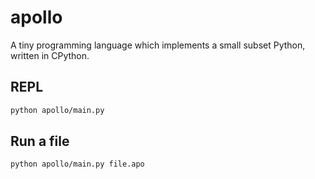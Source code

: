 # apollo

A tiny programming language which implements a small subset Python, written in CPython.


## REPL

```bash
python apollo/main.py
```

## Run a file

```bash
python apollo/main.py file.apo
```
